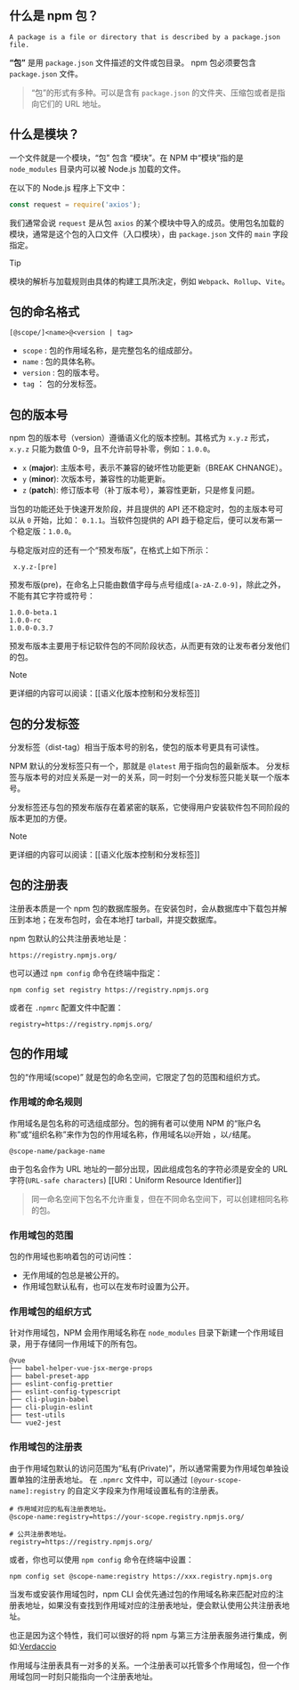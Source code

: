 ## 什么是 npm 包？

```
A package is a file or directory that is described by a package.json file. 
```

**“包”** 是用 `package.json` 文件描述的文件或包目录。 npm 包必须要包含 `package.json` 文件。

> “包”的形式有多种。可以是含有 `package.json` 的文件夹、压缩包或者是指向它们的 URL 地址。

## 什么是模块？

一个文件就是一个模块，“包” 包含 “模块”。在 NPM 中“模块”指的是 `node_modules` 目录内可以被 Node.js 加载的文件。

在以下的 Node.js 程序上下文中：

```jsx
const request = require('axios');
```

我们通常会说 `request` 是从包 `axios` 的某个模块中导入的成员。使用包名加载的模块，通常是这个包的入口文件（入口模块），由 `package.json` 文件的 `main` 字段指定。

>[!tip]
>模块的解析与加载规则由具体的构建工具所决定，例如 `Webpack`、`Rollup`、`Vite`。

## 包的命名格式

```
[@scope/]<name>@<version | tag>
```
- `scope` : 包的作用域名称，是完整包名的组成部分。
- `name`  : 包的具体名称。
- `version` : 包的版本号。
- `tag` ： 包的分发标签。

## 包的版本号

npm 包的版本号（version）遵循语义化的版本控制。其格式为 `x.y.z` 形式，`x.y.z` 只能为数值 0-9，且不允许前导补零，例如：`1.0.0`。

- `x` (**major**): 主版本号，表示不兼容的破坏性功能更新（BREAK CHNANGE）。
- `y` (**minor**): 次版本号，兼容性的功能更新。
- `z` (**patch**): 修订版本号（补丁版本号），兼容性更新，只是修复问题。

当包的功能还处于快速开发阶段，并且提供的 API 还不稳定时，包的主版本号可以从 `0` 开始，比如： `0.1.1`。当软件包提供的 API 趋于稳定后，便可以发布第一个稳定版：`1.0.0`。

与稳定版对应的还有一个“预发布版”，在格式上如下所示：
```text
 x.y.z-[pre]
```

预发布版(pre)，在命名上只能由数值字母与点号组成`[a-zA-Z.0-9]`，除此之外，不能有其它字符或符号：
```text
1.0.0-beta.1
1.0.0-rc
1.0.0-0.3.7
```

预发布版本主要用于标记软件包的不同阶段状态，从而更有效的让发布者分发他们的包。

>[!note]
>更详细的内容可以阅读：[[语义化版本控制和分发标签]]

## 包的分发标签

分发标签（dist-tag）相当于版本号的别名，使包的版本号更具有可读性。

NPM 默认的分发标签只有一个，那就是 `@latest` 用于指向包的最新版本。
分发标签与版本号的对应关系是一对一的关系，同一时刻一个分发标签只能关联一个版本号。

分发标签还与包的预发布版存在着紧密的联系，它使得用户安装软件包不同阶段的版本更加的方便。

>[!note]
>更详细的内容可以阅读：[[语义化版本控制和分发标签]]

## 包的注册表

注册表本质是一个 npm 包的数据库服务。在安装包时，会从数据库中下载包并解压到本地；在发布包时，会在本地打 tarball，并提交数据库。

npm 包默认的公共注册表地址是：
```text
https://registry.npmjs.org/
```

也可以通过 `npm config` 命令在终端中指定：
```shell
npm config set registry https://registry.npmjs.org
```

或者在 `.npmrc` 配置文件中配置：
```text
registry=https://registry.npmjs.org/
```
## 包的作用域

包的“作用域(scope)” 就是包的命名空间，它限定了包的范围和组织方式。

### 作用域的命名规则

作用域名是包名称的可选组成部分。包的拥有者可以使用 NPM 的“账户名称”或“组织名称”来作为包的作用域名称，作用域名以`@`开始 ，以`/`结尾。
```text
@scope-name/package-name
```

由于包名会作为 URL 地址的一部分出现，因此组成包名的字符必须是安全的 URL 字符(`URL-safe characters`) [[URI：Uniform Resource Identifier]]

>同一命名空间下包名不允许重复，但在不同命名空间下，可以创建相同名称的包。

### 作用域包的范围

包的作用域也影响着包的可访问性：
- 无作用域的包总是被公开的。
- 作用域包默认私有，也可以在发布时设置为公开。

### 作用域包的组织方式

针对作用域包，NPM 会用作用域名称在 `node_modules` 目录下新建一个作用域目录，用于存储同一作用域下的所有包。
```text
@vue
├── babel-helper-vue-jsx-merge-props
├── babel-preset-app
├── eslint-config-prettier
├── eslint-config-typescript
├── cli-plugin-babel
├── cli-plugin-eslint
├── test-utils
└── vue2-jest
```

### 作用域包的注册表

由于作用域包默认的访问范围为“私有(Private)”，所以通常需要为作用域包单独设置单独的注册表地址。
在 `.npmrc` 文件中，可以通过 `[@your-scope-name]:registry` 的自定义字段来为作用域设置私有的注册表。
```text
# 作用域对应的私有注册表地址。
@scope-name:registry=https://your-scope.registry.npmjs.org/

# 公共注册表地址。
registry=https://registry.npmjs.org/
```

或者，你也可以使用 `npm config` 命令在终端中设置：
```shell
npm config set @scope-name:registry https://xxx.registry.npmjs.org
```

当发布或安装作用域包时，npm CLI 会优先通过包的作用域名称来匹配对应的注册表地址，如果没有查找到作用域对应的注册表地址，便会默认使用公共注册表地址。

也正是因为这个特性，我们可以很好的将 npm 与第三方注册表服务进行集成，例如:[Verdaccio](https://verdaccio.org/)

作用域与注册表具有一对多的关系。一个注册表可以托管多个作用域包，但一个作用域包同一时刻只能指向一个注册表地址。

